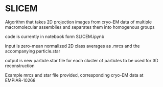 # SLICEM

Algorithm that takes 2D projection images from cryo-EM data of multiple macromolecular assemblies and separates them into homogenous groups

code is currently in notebook form SLICEM.ipynb

input is zero-mean normalized 2D class averages as .mrcs and the accompanying particle.star 

output is new particle.star file for each cluster of particles to be used for 3D reconstruction

Example mrcs and star file provided, corresponding cryo-EM data at EMPIAR-10268
